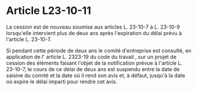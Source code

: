 # Article L23-10-11

La cession est de nouveau soumise aux articles L. 23-10-7 à L. 23-10-9 lorsqu'elle intervient plus de deux ans après l'expiration du délai prévu à l'article L. 23-10-7.

Si pendant cette période de deux ans le comité d'entreprise est consulté, en application de l'
article L. 2323-19 du code du travail
, sur un projet de cession des éléments faisant l'objet de la notification prévue à l'article L. 23-10-7, le cours de ce délai de deux ans est suspendu entre la date de saisine du comité et la date où il rend son avis et, à défaut, jusqu'à la date où expire le délai imparti pour rendre cet avis.
